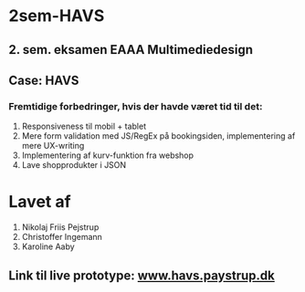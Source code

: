 # 2sem-HAVS
## 2. sem. eksamen EAAA Multimediedesign
## Case: HAVS 

### Fremtidige forbedringer, hvis der havde været tid til det:
1. Responsiveness til mobil + tablet
2. Mere form validation med JS/RegEx på bookingsiden, implementering af mere UX-writing
3. Implementering af kurv-funktion fra webshop
4. Lave shopprodukter i JSON

# Lavet af
1. Nikolaj Friis Pejstrup
2. Christoffer Ingemann
3. Karoline Aaby

## Link til live prototype: www.havs.paystrup.dk
